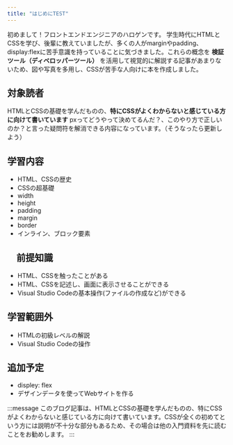 ```yaml
---
title: "はじめにTEST"
---
```



初めまして！フロントエンドエンジニアのハロゲンです。
学生時代にHTMLとCSSを学び、後輩に教えていましたが、多くの人がmarginやpadding、display:flexに苦手意識を持っていることに気づきました。これらの概念を **検証ツール（ディベロッパーツール）** を活用して視覚的に解説する記事があまりないため、図や写真を多用し、CSSが苦手な人向けに本を作成しました。

## 対象読者

HTMLとCSSの基礎を学んだものの、**特にCSSがよくわからないと感じている方に向けて書いています**
pxってどうやって決めてるんだ？、このやり方で正しいのか？と言った疑問符を解消できる内容になっています。（そうなったら更新しよう）

## 学習内容

* HTML、CSSの歴史
* CSSの超基礎
* width
* height
* padding
* margin
* border
* インライン、ブロック要素

## 　前提知識

* HTML、CSSを触ったことがある
* HTML、CSSを記述し、画面に表示させることができる
* Visual Studio Codeの基本操作(ファイルの作成など)ができる

## 学習範囲外

* HTMLの初級レベルの解説
* Visual Studio Codeの操作

## 追加予定

* displey: flex
* デザインデータを使ってWebサイトを作る

:::message
このブログ記事は、HTMLとCSSの基礎を学んだものの、特にCSSがよくわからないと感じている方に向けて書いています。CSSが全くの初めてという方には説明が不十分な部分もあるため、その場合は他の入門資料を先に読むことをお勧めします。
:::
